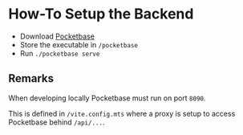 # How-To Setup the Backend

* Download [Pocketbase](https://pocketbase.io/)
* Store the executable in `/pocketbase`
* Run `./pocketbase serve`

## Remarks

When developing locally Pocketbase must run on port `8090`.

This is defined in `/vite.config.mts` where a proxy is setup to access Pocketbase behind `/api/...`.

